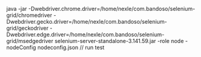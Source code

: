 java -jar -Dwebdriver.chrome.driver=/home/nexle/com.bandoso/selenium-grid/chromedriver -Dwebdriver.gecko.driver=/home/nexle/com.bandoso/selenium-grid/geckodriver -Dwebdriver.edge.driver=/home/nexle/com.bandoso/selenium-grid/msedgedriver selenium-server-standalone-3.141.59.jar -role node -nodeConfig nodeconfig.json
// run test
    
